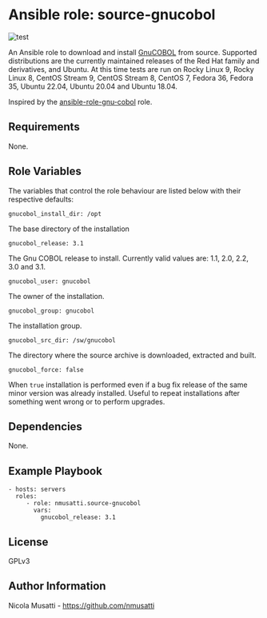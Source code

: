 Ansible role: source-gnucobol
=============================

![test](https://github.com/nmusatti/source-gnucobol/actions/workflows/test.yml/badge.svg)

An Ansible role to download and install [GnuCOBOL](https://sourceforge.net/projects/gnucobol/)
from source. Supported distributions are the currently maintained releases of
the Red Hat family and derivatives, and Ubuntu. At this time tests are run on
Rocky Linux 9, Rocky Linux 8, CentOS Stream 9, CentOS Stream 8, CentOS 7,
Fedora 36, Fedora 35, Ubuntu 22.04, Ubuntu 20.04 and Ubuntu 18.04.

Inspired by the [ansible-role-gnu-cobol](https://github.com/ChristopherDavenport/ansible-role-gnu-cobol) role.

Requirements
------------

None.

Role Variables
--------------

The variables that control the role behaviour are listed below with their respective defaults:

    gnucobol_install_dir: /opt

The base directory of the installation

    gnucobol_release: 3.1

The Gnu COBOL release to install. Currently valid values are: 1.1, 2.0, 2.2, 3.0 and 3.1.

    gnucobol_user: gnucobol

The owner of the installation.

    gnucobol_group: gnucobol


The installation group.

    gnucobol_src_dir: /sw/gnucobol

The directory where the source archive is downloaded, extracted and built.

    gnucobol_force: false

When `true` installation is performed even if a bug fix release of the same
minor version was already installed. Useful to repeat installations after
something went wrong or to perform upgrades.

Dependencies
------------

None.

Example Playbook
----------------

    - hosts: servers
      roles:
         - role: nmusatti.source-gnucobol
           vars:
             gnucobol_release: 3.1

License
-------

GPLv3

Author Information
------------------

Nicola Musatti - https://github.com/nmusatti
